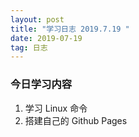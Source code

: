 ```yaml
---
layout: post
title: "学习日志 2019.7.19 "
date: 2019-07-19
tag: 日志
---
```




### 今日学习内容

1. 学习 Linux 命令
2. 搭建自己的 Github Pages

